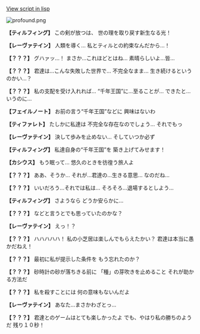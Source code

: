 [View script in lisp](../scripts/101105053.txt)

![profound.png](../images/backgrounds/profound.png)

**【ティルフィング】**
この剣が放つは、
世の理を取り戻す新生なる光！

**【レーヴァテイン】**
人類を導く…
私とティルとの約束なんだから…！

**【？？？】**
グハァッ…！
まさか…これほどとはね…
素晴らしいよ…皆…

**【？？？】**
君達は…こんな失敗した世界で…
不完全なまま…
生き続けるというのかい…？

**【？？？】**
私の支配を受け入れれば…
“千年王国”に…至ることが…
できたと…いうのに…

**【フェイルノート】**
お前の言う“千年王国”などに
興味はないわ

**【ティファレト】**
たしかに私達は
不完全な存在なのでしょう…
それでもっ

**【レーヴァテイン】**
決して歩みを止めない…
そしていつか必ず

**【ティルフィング】**
私達自身の“千年王国”を
築き上げてみせます！

**【カシウス】**
もう眠って…
悠久のときを彷徨う旅人よ

**【？？？】**
ああ、そうか…
それが…君達の…生きる意思…
なのだね…

**【？？？】**
いいだろう…それでは私は…
そろそろ…退場するとしよう…

**【ティルフィング】**
さようなら
どうか安らかに…

**【？？？】**
などと言うとでも思っていたのかな？

**【レーヴァテイン】**
えっ！？

**【？？？】**
ハハハハハ！
私の小芝居は楽しんでもらえたかい？
君達は本当に愚かだねえ！

**【？？？】**
最初に私が提示した条件を
もう忘れたのか？

**【？？？】**
砂時計の砂が落ちきる前に
「種」の芽吹きを止めること
それが助かる方法だ

**【？？？】**
私を殺すことには
何の意味もないんだよ

**【レーヴァテイン】**
あなた…まさかわざとっ…

**【？？？】**
君達とのゲームはとても楽しかったよ
でも、やはり私の勝ちのようだ
残り１０秒！